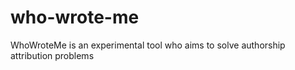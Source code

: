 # who-wrote-me
WhoWroteMe is an experimental tool who aims to solve authorship attribution problems
